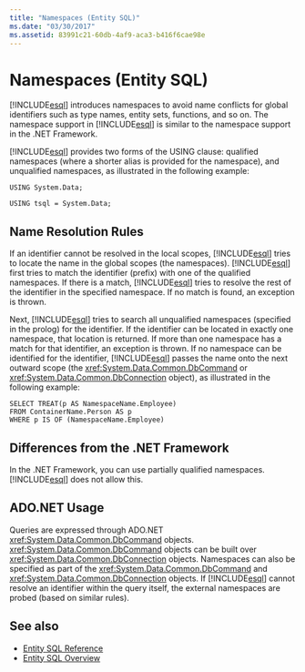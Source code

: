 ```yaml
---
title: "Namespaces (Entity SQL)"
ms.date: "03/30/2017"
ms.assetid: 83991c21-60db-4af9-aca3-b416f6cae98e
---
```

# Namespaces (Entity SQL)
[!INCLUDE[esql](../../../../../../includes/esql-md.md)] introduces namespaces to avoid name conflicts for global identifiers such as type names, entity sets, functions, and so on. The namespace support in [!INCLUDE[esql](../../../../../../includes/esql-md.md)] is similar to the namespace support in the .NET Framework.  
  
 [!INCLUDE[esql](../../../../../../includes/esql-md.md)] provides two forms of the USING clause: qualified namespaces (where a shorter alias is provided for the namespace), and unqualified namespaces, as illustrated in the following example:  
  
 `USING System.Data;`  
  
 `USING tsql = System.Data;`  
  
## Name Resolution Rules  
 If an identifier cannot be resolved in the local scopes, [!INCLUDE[esql](../../../../../../includes/esql-md.md)] tries to locate the name in the global scopes (the namespaces). [!INCLUDE[esql](../../../../../../includes/esql-md.md)] first tries to match the identifier (prefix) with one of the qualified namespaces. If there is a match, [!INCLUDE[esql](../../../../../../includes/esql-md.md)] tries to resolve the rest of the identifier in the specified namespace. If no match is found, an exception is thrown.  
  
 Next, [!INCLUDE[esql](../../../../../../includes/esql-md.md)] tries to search all unqualified namespaces (specified in the prolog) for the identifier. If the identifier can be located in exactly one namespace, that location is returned. If more than one namespace has a match for that identifier, an exception is thrown. If no namespace can be identified for the identifier, [!INCLUDE[esql](../../../../../../includes/esql-md.md)] passes the name onto the next outward scope (the <xref:System.Data.Common.DbCommand> or <xref:System.Data.Common.DbConnection> object), as illustrated in the following example:  
  
```  
SELECT TREAT(p AS NamespaceName.Employee)  
FROM ContainerName.Person AS p  
WHERE p IS OF (NamespaceName.Employee)  
```  
  
## Differences from the .NET Framework  
 In the .NET Framework, you can use partially qualified namespaces. [!INCLUDE[esql](../../../../../../includes/esql-md.md)] does not allow this.  
  
## ADO.NET Usage  
 Queries are expressed through ADO.NET <xref:System.Data.Common.DbCommand> objects. <xref:System.Data.Common.DbCommand> objects can be built over <xref:System.Data.Common.DbConnection> objects. Namespaces can also be specified as part of the <xref:System.Data.Common.DbCommand> and <xref:System.Data.Common.DbConnection> objects. If [!INCLUDE[esql](../../../../../../includes/esql-md.md)] cannot resolve an identifier within the query itself, the external namespaces are probed (based on similar rules).  
  
## See also

- [Entity SQL Reference](entity-sql-reference.md)
- [Entity SQL Overview](entity-sql-overview.md)
